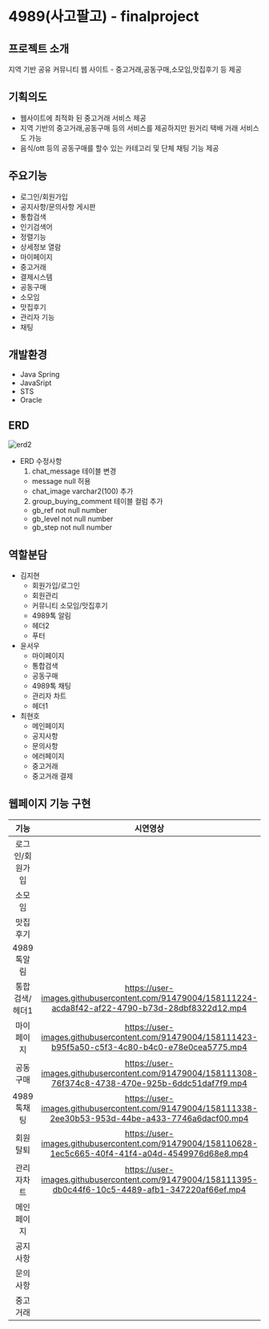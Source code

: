 # 4989(사고팔고) - finalproject
## 프로젝트 소개
지역 기반 공유 커뮤니티 웹 사이트 - 중고거래,공동구매,소모임,맛집후기 등 제공
## 기획의도
- 웹사이트에 최적화 된 중고거래 서비스 제공
- 지역 기반의 중고거래,공동구매 등의 서비스를 제공하지만 원거리 택배 거래 서비스도 가능
- 음식/ott 등의 공동구매를 할수 있는 카테고리 및 단체 채팅 기능 제공

## 주요기능
- 로그인/회원가입
- 공지사항/문의사항 게시판
- 통합검색
- 인기검색어
- 정렬기능
- 상세정보 열람
- 마이페이지
- 중고거래
- 결제시스템
- 공동구매
- 소모임
- 맛집후기
- 관리자 기능
- 채팅

## 개발환경
- Java Spring
- JavaSript
- STS
- Oracle

## ERD
![erd2](https://user-images.githubusercontent.com/91479004/158108741-a8efa8ec-5f8f-446b-b6a5-4b75328e9089.png)
- ERD 수정사항
  1. chat_message 테이블 변경
   - message null 허용
   - chat_image varchar2(100) 추가
  2. group_buying_comment 테이블 컬럼 추가
   - gb_ref not null number
   - gb_level not null number
   - gb_step not null number

## 역할분담
- 김지현
  - 회원가입/로그인
  - 회원관리
  - 커뮤니티 소모임/맛집후기
  - 4989톡 알림
  - 헤더2
  - 푸터
- 윤서우
  - 마이페이지
  - 통합검색
  - 공동구매
  - 4989톡 채팅
  - 관리자 차트
  - 헤더1
- 최현호
  - 메인페이지
  - 공지사항
  - 문의사항
  - 에러페이지
  - 중고거래
  - 중고거래 결제

## 웹페이지 기능 구현
|기능|시연영상|
|:--:|:--:|
|로그인/회원가입||
|소모임||
|맛집후기||
|4989톡알림||
|통합검색/헤더1|https://user-images.githubusercontent.com/91479004/158111224-acda8f42-af22-4790-b73d-28dbf8322d12.mp4|
|마이페이지|https://user-images.githubusercontent.com/91479004/158111423-b95f5a50-c5f3-4c80-b4c0-e78e0cea5775.mp4|
|공동구매|https://user-images.githubusercontent.com/91479004/158111308-76f374c8-4738-470e-925b-6ddc51daf7f9.mp4|
|4989톡채팅|https://user-images.githubusercontent.com/91479004/158111338-2ee30b53-953d-44be-a433-7746a6dacf00.mp4|
|회원탈퇴|https://user-images.githubusercontent.com/91479004/158110628-1ec5c665-40f4-41f4-a04d-4549976d68e8.mp4|
|관리자차트|https://user-images.githubusercontent.com/91479004/158111395-db0c44f6-10c5-4489-afb1-347220af66ef.mp4|
|메인페이지||
|공지사항||
|문의사항||
|중고거래||

